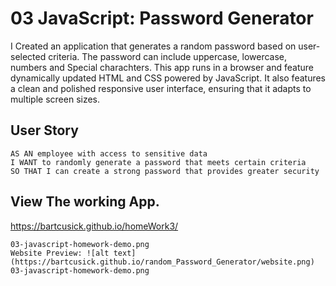 # 03 JavaScript: Password Generator

I Created an application that generates a random password based on user-selected criteria. The password can include uppercase, lowercase, numbers and Special charachters. This app runs in a browser and feature dynamically updated HTML and CSS powered by JavaScript. It also features a clean and polished responsive user interface, ensuring that it adapts to multiple screen sizes.

## User Story

```
AS AN employee with access to sensitive data
I WANT to randomly generate a password that meets certain criteria
SO THAT I can create a strong password that provides greater security
```

## View The working App.
https://bartcusick.github.io/homeWork3/

```
03-javascript-homework-demo.png
Website Preview: ![alt text](https://bartcusick.github.io/random_Password_Generator/website.png)
03-javascript-homework-demo.png
